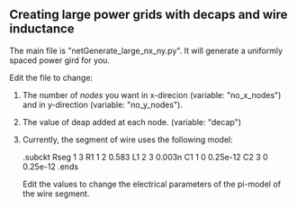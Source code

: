 Creating large power grids with decaps and wire inductance
---------------------------------------

The main file is "netGenerate_large_nx_ny.py". It will generate a uniformly spaced
power gird for you.

Edit the file to change:

1. The number of _nodes_ you want in x-direcion (variable: "no_x_nodes")
and in y-direction (variable: "no_y_nodes").

2. The value of deap added at each node. (variable: "decap")

3. Currently, the segment of wire uses the following model:

    .subckt Rseg 1 3
    R1 1 2 0.583
    L1 2 3 0.003n
    C1 1 0 0.25e-12
    C2 3 0 0.25e-12
    .ends
    
    Edit the values to change the electrical parameters of the pi-model of the wire segment.
